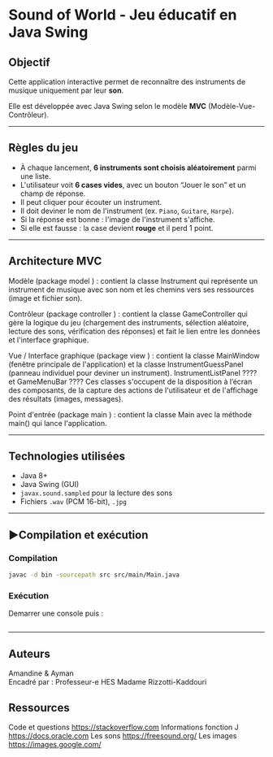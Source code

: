 # Sound of World - Jeu éducatif en Java Swing

## Objectif
Cette application interactive permet de reconnaître des instruments de musique uniquement par leur **son**.

Elle est développée avec Java Swing selon le modèle **MVC** (Modèle-Vue-Contrôleur).

---

## Règles du jeu

- À chaque lancement, **6 instruments sont choisis aléatoirement** parmi une liste.
- L'utilisateur voit **6 cases vides**, avec un bouton “Jouer le son” et un champ de réponse.
- Il peut cliquer pour écouter un instrument.
- Il doit deviner le nom de l'instrument (ex. `Piano`, `Guitare`, `Harpe`).
- Si la réponse est bonne : l'image de l'instrument s'affiche.
- Si elle est fausse : la case devient **rouge** et il perd 1 point.

---

## Architecture MVC


Modèle (package model ) : contient la classe Instrument qui représente un instrument de
musique avec son nom et les chemins vers ses ressources (image et fichier son).

Contrôleur (package controller ) : contient la classe GameController qui gère la logique
du jeu (chargement des instruments, sélection aléatoire, lecture des sons, vérification des réponses) et fait le lien entre les données et l'interface graphique.

Vue / Interface graphique (package view ) : contient la classe MainWindow (fenêtre
principale de l'application) et la classe InstrumentGuessPanel (panneau individuel pour
deviner un instrument). InstrumentListPanel ???? et GameMenuBar ???? Ces classes s'occupent de la disposition à l’écran des composants, de la capture des actions de l'utilisateur et de l'affichage des résultats (images, messages).


Point d'entrée (package main ) : contient la classe Main avec la méthode main() qui lance
l'application.

---

## Technologies utilisées

- Java 8+
- Java Swing (GUI)
- `javax.sound.sampled` pour la lecture des sons
- Fichiers `.wav` (PCM 16-bit), `.jpg`

---

## ▶Compilation et exécution

### Compilation
```bash
javac -d bin -sourcepath src src/main/Main.java
```

### Exécution

Demarrer une console puis :

```$ ./build_and_run.sh
```

---

## Auteurs
Amandine & Ayman  
Encadré par : Professeur-e HES Madame Rizzotti-Kaddouri  

## Ressources
Code et questions https://stackoverflow.com
Informations fonction J https://docs.oracle.com
Les sons https://freesound.org/
Les images https://images.google.com/